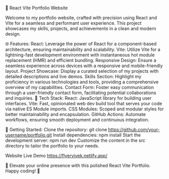 🚀 React Vite Portfolio Website

Welcome to my portfolio website, crafted with precision using React and Vite for a seamless and performant user experience. This project showcases my skills, projects, and achievements in a clean and modern design.

🌐 Features:
React: Leverage the power of React for a component-based architecture, ensuring maintainability and scalability.
Vite: Utilize Vite for a lightning-fast development environment with instantaneous hot module replacement (HMR) and efficient bundling.
Responsive Design: Ensure a seamless experience across devices with a responsive and mobile-friendly layout.
Project Showcase: Display a curated selection of my projects with detailed descriptions and live demos.
Skills Section: Highlight my proficiency in various technologies and tools, providing a comprehensive overview of my capabilities.
Contact Form: Foster easy communication through a user-friendly contact form, facilitating potential collaborations and inquiries.
🔧 Tech Stack:
React: JavaScript library for building user interfaces.
Vite: Fast, opinionated web dev build tool that serves your code via native ES Module imports.
CSS Modules: Scoped and modular styles for better maintainability and encapsulation.
GitHub Actions: Automate workflows, ensuring smooth deployment and continuous integration.

🚀 Getting Started:
Clone the repository: git clone https://github.com/your-username/portfolio.git
Install dependencies: npm install
Start the development server: npm run dev
Customize the content in the src directory to tailor the portfolio to your needs.

Website Live Demo
https://flyervivek.netlify.app/

🚀 Elevate your online presence with this polished React Vite Portfolio. 
Happy coding! 🌟
